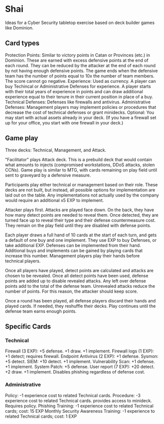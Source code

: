 # Shai

Ideas for a Cyber Security tabletop exercise based on deck builder games like Dominion.

## Card types

Protection Points: Similar to victory points in Catan or Provinces (etc.) in Dominion.  These are earned with excess defensive points at the end of each round.  They can be reduced by the attacker at the end of each round by not having enough defensive points.  The game ends when the defensive team has the number of points equal to 10x the number of team members.  The score cannot go negative.
Experience: Used as currency.  A player can buy Techincal or Administrative Defenses for experience.  A player starts with their total years of experience in points and can draw additional experience equal to their tenure in their current position in place of a buy.
Technical Defenses: Defenses like firewalls and antivirus.
Administrative Defenses: Management players may implement policies or procedures that decrease the cost of technical defenses or grant minidecks.
Optional: You may start with actual assets already in your deck.  (If you have a firewall set up for your office, you start with one firewall in your deck.)

## Game play

Three decks: Technical, Management, and Attack.  

"Facilitator" plays Attack deck. This is a prebuild deck that would contain what amounts to injects (compromised workstations, DDoS attacks, stolen CCNs).  Game play is similar to MTG, with cards remaining on play field until sent to graveyard by a defensive measure.

Participants play either technical or management based on their role.  These decks are not built, but instead, all possible options for implementation are laid out on the table.  Any implementations not actually used by the company would require an additional x5 EXP to implement.

Attacker plays first.  Attacks are played face down.  On the back, they have how many detect points are needed to reveal them.  Once detected, they are turned face up to reveal their type and their defense countermeasure cost.  They remain on the play field until they are disabled with defense points.

Each player draws a full hand of 10 cards at the start of each turn, and gets a default of one buy and one implement.  They use EXP to buy Defenses, or take additional EXP.  Defenses can be implemented from their hand.  Additional buys and implements can be gained by playing cards that increase this number.  Management players play their hands before technical players.

Once all players have played, detect points are calculated and attacks are chosen to be revealed.  Once all detect points have been used, defense points are added up to disable revealed attacks.  Any left over defense points add to the total of the defense team.  Unrevealed attacks reduce the number of points.  For this reason, the attacker should keep score.

Once a round has been played, all defense players discard their hands and played cards.  If needed, they reshuffle their decks.  Play continues until the defense team earns enough points.

## Specific Cards

### Technical

Firewall (3 EXP): +5 defense. +1 draw. +1 implement.
Firewall logs (1 EXP): +1 detect; requires firewall.
Endpoint Antivirus (2 EXP): +1 defense.
Sysmon: +5 detect.
SIEM: +10 detect. +1 implement.
Vulnerability Scan: +1 defense. +1 implement.
System Patch: +5 defense.
User report (7 EXP): +20 detect. +2 draw. +1 implement. Disables phishing regardless of defense cost.

### Administrative

Policy: -1 experience cost to related Technical cards.
Procedure: -3 experience cost to related Technical cards. provides access to minideck. Requires policy.
Phishing Training: -1 experience cost to related Technical cards; cost: 15 EXP
Monthly Security Awareness Training: -1 experience to related Technical cards; cost: 1 EXP
